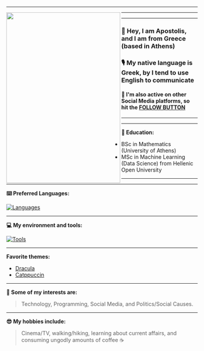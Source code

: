 ***

<img src="https://github.com/user-attachments/assets/6a499b70-5cb5-4971-ae0e-bdb5ee067c27" height="450" width="300" align="left" />

***
***
### 👋 Hey, I am Apostolis, and I am from Greece (based in Athens)
### 🎙️ My native language is Greek, by I tend to use English to communicate
#### 📲 I'm also active on other Social Media platforms, so hit the [FOLLOW BUTTON](https://linktr.ee/apostlkpl)
***
***
**📑 Education:**
- BSc in Mathematics (University of Athens)
- MSc in Machine Learning (Data Science) from Hellenic Open University
***
***
**⌨️ Preferred Languages:**

[![Languages](https://skillicons.dev/icons?i=cpp,java,py,r)](https://skillicons.dev)
***
**💻 My environment and tools:**

[![Tools](https://skillicons.dev/icons?i=ubuntu,bash,vim,vscode,git,pytorch,tensorflow)](https://skillicons.dev)
***
**Favorite themes:**
- [Dracula](https://github.com/dracula/dracula-theme)
- [Catppuccin](https://github.com/catppuccin)
***
**🌿 Some of my interests are:**
> Technology, Programming, Social Media, and Politics/Social Causes.
***
**😎 My hobbies include:**
> Cinema/TV, walking/hiking, learning about current affairs, and consuming ungodly amounts of coffee ☕
<!--
**apostlkpl/apostlkpl** is a ✨ _special_ ✨ repository because its `README.md` (this file) appears on your GitHub profile.

Here are some ideas to get you started:

- 🔭 I’m currently working on ...
- 🌱 I’m currently learning ...
- 👯 I’m looking to collaborate on ...
- 🤔 I’m looking for help with ...
- 💬 Ask me about ...
- 📫 How to reach me: ...
- 😄 Pronouns: ...
- ⚡ Fun fact: ...
-->
